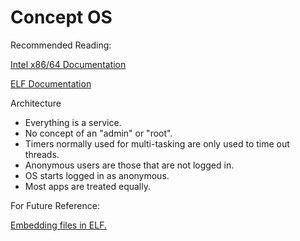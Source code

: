 # Concept OS

Recommended Reading:

[Intel x86/64 Documentation](https://www.intel.com/content/dam/support/us/en/documents/processors/pentium4/sb/25366821.pdf)

[ELF Documentation](https://wiki.osdev.org/ELF)

Architecture

- Everything is a service.
- No concept of an "admin" or "root".
- Timers normally used for multi-tasking are only used to time out threads.
- Anonymous users are those that are not logged in.
- OS starts logged in as anonymous.
- Most apps are treated equally.

For Future Reference:

[Embedding files in ELF.](https://stackoverflow.com/questions/5479691/is-there-any-standard-way-of-embedding-resources-into-linux-executable-image)